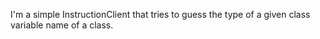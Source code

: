 I'm a simple InstructionClient that tries to guess the type of a given class variable name of a class. 